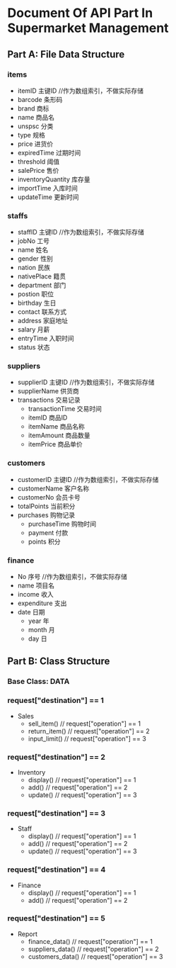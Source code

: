 # Document Of API Part In Supermarket Management

## Part A: File Data Structure

### items
- itemID 主键ID //作为数组索引，不做实际存储
- barcode 条形码
- brand 商标
- name 商品名
- unspsc 分类
- type 规格
- price 进货价
- expiredTime 过期时间
- threshold 阈值
- salePrice 售价
- inventoryQuantity 库存量
- importTime 入库时间
- updateTime 更新时间

### staffs
- staffID 主键ID //作为数组索引，不做实际存储
- jobNo 工号
- name 姓名
- gender 性别
- nation 民族
- nativePlace 籍贯
- department 部门
- postion 职位
- birthday 生日
- contact 联系方式
- address 家庭地址
- salary 月薪
- entryTime 入职时间
- status 状态

### suppliers
- supplierID 主键ID //作为数组索引，不做实际存储
- supplierName 供货商
- transactions 交易记录
  - transactionTime 交易时间
  - itemID 商品ID
  - itemName 商品名称
  - itemAmount 商品数量
  - itemPrice 商品单价

### customers
- customerID 主键ID //作为数组索引，不做实际存储
- customerName 客户名称
- customerNo 会员卡号
- totalPoints 当前积分
- purchases 购物记录
  - purchaseTime 购物时间
  - payment 付款
  - points 积分

### finance
- No 序号 //作为数组索引，不做实际存储
- name 项目名
- income 收入
- expenditure 支出
- date 日期
  - year 年
  - month 月
  - day 日

## Part B: Class Structure
### Base Class: DATA

### request["destination"] == 1
- Sales
    - sell_item()                                    // request["operation"] == 1
    - return_item()                                  // request["operation"] == 2
    - input_limit()                                  // request["operation"] == 3

### request["destination"] == 2
- Inventory
    - display()                                      // request["operation"] == 1
    - add()                                          // request["operation"] == 2
    - update()                                       // request["operation"] == 3

### request["destination"] == 3
- Staff
    - display()                                      // request["operation"] == 1
    - add()                                          // request["operation"] == 2
    - update()                                       // request["operation"] == 3

### request["destination"] == 4
- Finance
    - display()                                      // request["operation"] == 1
    - add()                                          // request["operation"] == 2

### request["destination"] == 5
- Report
    - finance_data()                                 // request["operation"] == 1
    - suppliers_data()                               // request["operation"] == 2
    - customers_data()                               // request["operation"] == 3
